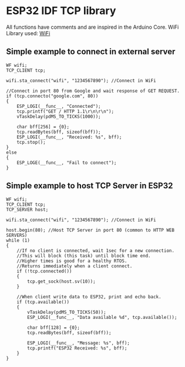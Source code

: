# ESP32 IDF TCP library
All functions have comments and are inspired in the Arduino Core.
WiFi Library used: [WiFi](https://github.com/urbanze/esp32-wifi)

## Simple example to connect in external server
```
WF wifi;
TCP_CLIENT tcp;

wifi.sta_connect("wifi", "1234567890"); //Connect in WiFi

//Connect in port 80 from Google and wait response of GET REQUEST.
if (tcp.connecto("google.com", 80))
{
    ESP_LOGI(__func__, "Connected");
    tcp.printf("GET / HTTP 1.1\r\n\r\n");
    vTaskDelay(pdMS_TO_TICKS(1000));

    char bff[256] = {0};
    tcp.readBytes(bff, sizeof(bff));
    ESP_LOGI(__func__, "Received: %s", bff);
    tcp.stop();
}
else
{
    ESP_LOGE(__func__, "Fail to connect");
}
```

## Simple example to host TCP Server in ESP32
```
WF wifi;
TCP_CLIENT tcp;
TCP_SERVER host;

wifi.sta_connect("wifi", "1234567890"); //Connect in WiFi

host.begin(80); //Host TCP Server in port 80 (common to HTTP WEB SERVERS)
while (1)
{
    //If no client is connected, wait 1sec for a new connection.
    //This will block (this task) until block time end.
    //Higher times is good for a healthy RTOS.
    //Returns immediately when a client connect.
    if (!tcp.connected())
    {
        tcp.get_sock(host.sv(10));
    }

    //When client write data to ESP32, print and echo back.
    if (tcp.available())
    {
        vTaskDelay(pdMS_TO_TICKS(50));
        ESP_LOGI(__func__, "Data available %d", tcp.available());

        char bff[128] = {0};
        tcp.readBytes(bff, sizeof(bff));

        ESP_LOGI(__func__, "Message: %s", bff);
        tcp.printf("ESP32 Received: %s", bff);
    }
}
```
